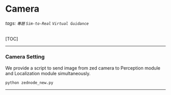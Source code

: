 Camera
===
###### tags: `專題` `Sim-to-Real` `Virtual Guidance`

[TOC]

---
<!-- 請參考 https://elsa-lab.github.io/training-noodles/guide/installation.html -->

### Camera Setting

We provide a script to send image from zed camera to Perception module and Localization module simultaneously.

```
python zednode_new.py
```

---